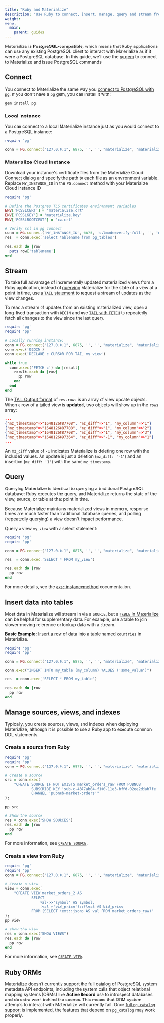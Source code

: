 ```yaml
---
title: "Ruby and Materialize"
description: "Use Ruby to connect, insert, manage, query and stream from Materialize."
weight:
menu:
  main:
    parent: guides
---
```


Materialize is **PostgreSQL-compatible**, which means that Ruby applications can use any existing PostgreSQL client to interact with Materialize as if it were a PostgreSQL database. In this guide, we'll use the  [`pg` gem](https://rubygems.org/gems/pg/) to connect to Materialize and issue PostgreSQL commands.

## Connect

You connect to Materialize the same way you [connect to PostgreSQL with `pg`](https://github.com/ged/ruby-pg). If you don't have a `pg` gem, you can install it with:

```bash
gem install pg
```

### Local Instance

You can connect to a local Materialize instance just as you would connect to a PostgreSQL instance:

```ruby
require 'pg'

conn = PG.connect("127.0.0.1", 6875, '', '', "materialize", "materialize", "materialize")
```

### Materialize Cloud Instance

Download your instance's certificate files from the Materialize Cloud [Connect](/cloud/connect-to-cloud/) dialog and specify the path to each file as an environment variable. Replace `MY_INSTANCE_ID` in the `PG.connect` method with your Materialize Cloud instance ID.

```ruby
require 'pg'

# Define the Postgres TLS certificates environment variables
ENV['PGSSLCERT'] = 'materialize.crt'
ENV['PGSSLKEY'] = 'materialize.key'
ENV['PGSSLROOTCERT'] = 'ca.crt'

# Verify ssl in pg connect
conn = PG.connect("MY_INSTANCE_ID", 6875, 'sslmode=verify-full', '', "materialize", "materialize", "materialize")
res  = conn.exec('select tablename from pg_tables')

res.each do |row|
  puts row['tablename']
end
```

## Stream

To take full advantage of incrementally updated materialized views from a Ruby application, instead of [querying](#query) Materialize for the state of a view at a point in time, use [a `TAIL` statement](/sql/tail/) to request a stream of updates as the view changes.

To read a stream of updates from an existing materialized view, open a long-lived transaction with `BEGIN` and use [`TAIL` with `FETCH`](/sql/tail/#tailing-with-fetch) to repeatedly fetch all changes to the view since the last query.

```ruby
require 'pg'
require 'pp'

# Locally running instance:
conn = PG.connect("127.0.0.1", 6875, '', '', "materialize", "materialize", "materialize")
conn.exec('BEGIN')
conn.exec('DECLARE c CURSOR FOR TAIL my_view')

while true
  conn.exec('FETCH c') do |result|
    result.each do |row|
      pp row
    end
  end
end
```

The [TAIL Output format](/sql/tail/#output) of `res.rows` is an array of view update objects. When a row of a tailed view is **updated,** two objects will show up in the `rows` array:

```json
...
{"mz_timestamp"=>"1648126887708", "mz_diff"=>"1", "my_column"=>"1"}
{"mz_timestamp"=>"1648126887708", "mz_diff"=>"1", "my_column"=>"2"}
{"mz_timestamp"=>"1648126887708", "mz_diff"=>"1", "my_column"=>"3"}
{"mz_timestamp"=>"1648126897364", "mz_diff"=>"-1", "my_column"=>"1"}
...
```

An `mz_diff` value of `-1` indicates Materialize is deleting one row with the included values.  An update is just a deletion (`mz_diff: '-1'`) and an insertion (`mz_diff: '1'`) with the same `mz_timestamp`.


## Query

Querying Materialize is identical to querying a traditional PostgreSQL database: Ruby executes the query, and Materialize returns the state of the view, source, or table at that point in time.

Because Materialize maintains materialized views in memory, response times are much faster than traditional database queries, and polling (repeatedly querying) a view doesn't impact performance.

Query a view `my_view` with a select statement:

```ruby
require 'pg'
require 'pp'

conn = PG.connect("127.0.0.1", 6875, '', '', "materialize", "materialize", "materialize")

res  = conn.exec('SELECT * FROM my_view')

res.each do |row|
  pp row
end
```

For more details, see the  [`exec` instancemethod](https://rubydoc.info/gems/pg/0.10.0/PGconn#exec-instance_method) documentation.

## Insert data into tables

Most data in Materialize will stream in via a `SOURCE`, but a [`TABLE` in Materialize](https://materialize.com/docs/sql/create-table/) can be helpful for supplementary data. For example, use a table to join slower-moving reference or lookup data with a stream.

**Basic Example:** [Insert a row](https://materialize.com/docs/sql/insert/) of data into a table named `countries` in Materialize.

```ruby
require 'pg'
require 'pp'

conn = PG.connect("127.0.0.1", 6875, '', '', "materialize", "materialize", "materialize")

conn.exec("INSERT INTO my_table (my_column) VALUES ('some_value')")

res  = conn.exec('SELECT * FROM my_table')

res.each do |row|
  pp row
end
```

## Manage sources, views, and indexes

Typically, you create sources, views, and indexes when deploying Materialize, although it is possible to use a Ruby app to execute common DDL statements.

### Create a source from Ruby

```ruby
require 'pg'
require 'pp'
conn = PG.connect("127.0.0.1", 6875, '', '', "materialize", "materialize", "materialize")

# Create a source
src = conn.exec(
    "CREATE SOURCE IF NOT EXISTS market_orders_raw FROM PUBNUB
            SUBSCRIBE KEY 'sub-c-4377ab04-f100-11e3-bffd-02ee2ddab7fe'
            CHANNEL 'pubnub-market-orders'"
);

pp src

# Show the source
res = conn.exec("SHOW SOURCES")
res.each do |row|
  pp row
end
```

For more information, see [`CREATE SOURCE`](/sql/create-source/).

### Create a view from Ruby

```ruby
require 'pg'
require 'pp'
conn = PG.connect("127.0.0.1", 6875, '', '', "materialize", "materialize", "materialize")

# Create a view
view = conn.exec(
    "CREATE VIEW market_orders_2 AS
            SELECT
                val->>'symbol' AS symbol,
                (val->'bid_price')::float AS bid_price
            FROM (SELECT text::jsonb AS val FROM market_orders_raw)"
);
pp view

# Show the view
res = conn.exec("SHOW VIEWS")
res.each do |row|
  pp row
end
```

For more information, see [`CREATE VIEW`](/sql/create-view/).

## Ruby ORMs

Materialize doesn't currently support the full catalog of PostgreSQL system metadata API endpoints, including the system calls that object relational mapping systems (ORMs) like **Active Record** use to introspect databases and do extra work behind the scenes. This means that ORM system attempts to interact with Materialize will currently fail. Once [full `pg_catalog` support](https://github.com/MaterializeInc/materialize/issues/2157) is implemented, the features that depend on  `pg_catalog` may work properly.

